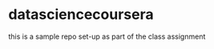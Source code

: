datasciencecoursera
===================

this is a sample repo set-up as part of the class assignment
